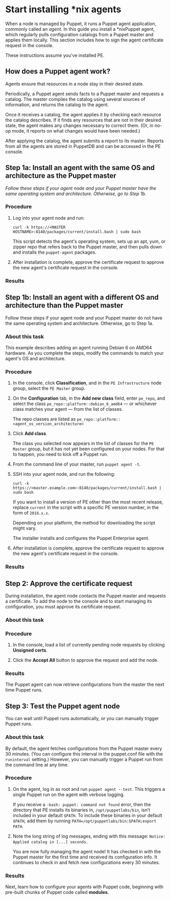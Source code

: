 # Start installing \*nix agents

When a node is managed by Puppet, it runs a Puppet agent application, commonly called an *agent*. In this guide you install a \*nixPuppet agent, which regularly pulls configuration catalogs from a Puppet master and applies them locally. This section includes how to sign the agent certificate request in the console.

These instructions assume you've installed PE.

## How does a Puppet agent work?

Agents ensure that resources in a node stay in their desired state.

Periodically, a Puppet agent sends facts to a Puppet master and requests a catalog. The master compiles the catalog using several sources of information, and returns the catalog to the agent.

Once it receives a catalog, the agent applies it by checking each resource the catalog describes. If it finds any resources that are not in their desired state, the agent makes any changes necessary to correct them. \(Or, in no-op mode, it reports on what changes would have been needed.\)

After applying the catalog, the agent submits a report to its master. Reports from all the agents are stored in PuppetDB and can be accessed in the PE console.

## Step 1a: Install an agent with the same OS and architecture as the Puppet master

*Follow these steps if your agent node and your Puppet master have the same operating system and architecture. Otherwise, go to Step 1b.*

### Procedure

1.  Log into your agent node and run:

    ```
    curl -k https://<MASTER HOSTNAME>:8140/packages/current/install.bash | sudo bash                
    ```

    This script detects the agent's operating system, sets up an apt, yum, or zipper repo that refers back to the Puppet master, and then pulls down and installs the `puppet-agent` packages.

2.  After installation is complete, approve the certificate request to approve the new agent's certificate request in the console.


### Results

## Step 1b: Install an agent with a different OS and architecture than the Puppet master

Follow these steps if your agent node and your Puppet master do not have the same operating system and architecture. Otherwise, go to Step 1a.

### About this task

This example describes adding an agent running Debian 6 on AMD64 hardware. As you complete the steps, modify the commands to match your agent's OS and architecture.

### Procedure

1.  In the console, click **Classification**, and in the `PE Infrastructure` node group, select the `PE Master` group.

2.  On the **Configuration** tab, in the **Add new class** field, enter `pe_repo`, and select the class `pe_repo::platform::debian_6_amd64` — or whichever class matches your agent — from the list of classes.

    The repo classes are listed as `pe_repo::platform::<agent_os_version_architecture>`

3.  Click **Add class**.

    The class you selected now appears in the list of classes for the `PE Master` group, but it has not yet been configured on your nodes. For that to happen, you need to kick off a Puppet run.

4.  From the command line of your master, run `puppet agent -t`.

5.  SSH into your agent node, and run the following:

    `curl -k https://<master.example.com>:8140/packages/current/install.bash | sudo bash`

    If you want to install a version of PE other than the most recent release, replace `current` in the script with a specific PE version number, in the form of `2016.x.x`.

    Depending on your platform, the method for downloading the script might vary.

    The installer installs and configures the Puppet Enterprise agent.

6.  After installation is complete, approve the certificate request to approve the new agent's certificate request in the console.


### Results

## Step 2: Approve the certificate request

During installation, the agent node contacts the Puppet master and requests a certificate. To add the node to the console and to start managing its configuration, you must approve its certificate request.

### About this task

### Procedure

1.  In the console, load a list of currently pending node requests by clicking **Unsigned certs**.

2.  Click the **Accept All** button to approve the request and add the node.


### Results

The Puppet agent can now retrieve configurations from the master the next time Puppet runs.

## Step 3: Test the Puppet agent node

You can wait until Puppet runs automatically, or you can manually trigger Puppet runs.

### About this task

By default, the agent fetches configurations from the Puppet master every 30 minutes. \(You can configure this interval in the puppet.conf file with the `runinterval` setting.\) However, you can manually trigger a Puppet run from the command line at any time.

### Procedure

1.  On the agent, log in as root and run `puppet agent --test`. This triggers a single Puppet run on the agent with verbose logging.

    If you receive a `-bash: puppet: command not found` error, then the directory that PE installs its binaries in, `/opt/puppetlabs/bin`, isn’t included in your default `$PATH`. To include these binaries in your default `$PATH`, add them by running `PATH=/opt/puppetlabs/bin:$PATH;export PATH`.

2.  Note the long string of log messages, ending with this message: `Notice: Applied catalog in [...] seconds`.

    You are now fully managing the agent node! It has checked in with the Puppet master for the first time and received its configuration info. It continues to check in and fetch new configurations every 30 minutes.


### Results

Next, learn how to configure your agents with Puppet code, beginning with pre-built chunks of Puppet code called **modules**.

